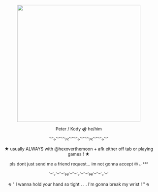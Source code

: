 
<p align="center">
  <img width="400" height="380" src="https://i.imgur.com/UcwhP9V_d.png?maxwidth=520&shape=thumb&fidelity=high">
</p>
<p align="center">
Peter / Kody ⚣︎ he/him
<p align="center">
︶⊹︶︶୨୧︶︶⊹︶︶୨୧︶︶⊹︶
<p align="center">
★ usually ALWAYS with @hexoverthemoon + afk either off tab or playing games ! ★
<p align="center">
pls dont just send me a friend request... im not gonna accept ✉︎ ៸៸ ᶻᶻᶻ
<p align="center">
︶⊹︶︶୨୧︶︶⊹︶︶୨୧︶︶⊹︶
<p align="center">
໑ " I wanna hold your hand so tight . . . I'm gonna break my wrist ! " ໑
